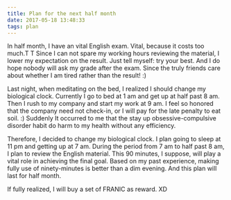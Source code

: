 ```yaml
---
title: Plan for the next half month
date: 2017-05-18 13:48:33
tags: plan
---
```

In half month, I have an vital English exam. Vital, because it costs too much.T T  Since I can not spare my working hours reviewing the material, I lower my expectation on the result. Just tell myself: try your best. And I do hope nobody will ask my grade after the exam. Since the truly friends care about whether I am tired rather than the result! :)

Last night, when meditating on the bed, I realized I should change my biological clock. Currently I go to bed at 1 am and get up at half past 8 am. Then I rush to my company and start my work at 9 am. I feel so honored that the company need not check-in, or I will pay for the late penalty to eat soil. :) Suddenly It occurred to me that the stay up obsessive-compulsive disorder habit do harm to my health without any efficiency.

Therefore, I decided to change my biological clock. I plan going to sleep at 11 pm and getting up at 7 am. During the period from 7 am to half past 8 am, I plan to review the English material. This 90 minutes, I suppose, will play a vital role in achieving the final goal. Based on my past experience, making fully use of ninety-minutes is better than a dim evening. And this plan will last for half month.

If fully realized, I will buy a set of FRANIC as reward. XD
